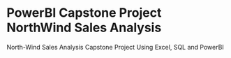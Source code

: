 # PowerBI Capstone Project NorthWind Sales Analysis
North-Wind Sales Analysis Capstone Project Using Excel, SQL and PowerBI

